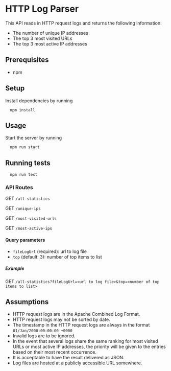 # HTTP Log Parser

This API reads in HTTP request logs and returns the following information:

- The number of unique IP addresses
- The top 3 most visited URLs
- The top 3 most active IP addresses

## Prerequisites

- npm

## Setup

Install dependencies by running

```
  npm install
```

## Usage

Start the server by running

```
  npm run start
```

## Running tests

```
  npm run test
```

### API Routes

GET `/all-statistics`

GET `/unique-ips`

GET `/most-visited-urls`

GET `/most-active-ips`

#### Query parameters

- `fileLogUrl` (required): url to log file
- `top` (default: 3): number of top items to list

##### Example

GET `/all-statistics?fileLogUrl=<url to log file>&top=<number of top items to list>`

## Assumptions

- HTTP request logs are in the Apache Combined Log Format.
- HTTP request logs may not be sorted by date.
- The timestamp in the HTTP request logs are always in the format `01/Jan/2000:00:00:00 +0000`
- Invalid logs are to be ignored.
- In the event that several logs share the same ranking for most visited URLs or most active IP addresses, the priority will be given to the entries based on their most recent occurrence.
- It is acceptable to have the result delivered as JSON.
- Log files are hosted at a publicly accessible URL somewhere.
